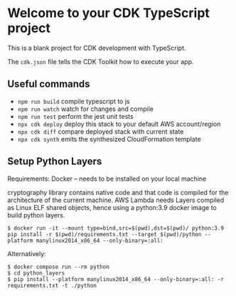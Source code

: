 # Welcome to your CDK TypeScript project

This is a blank project for CDK development with TypeScript.

The `cdk.json` file tells the CDK Toolkit how to execute your app.

## Useful commands

* `npm run build`   compile typescript to js
* `npm run watch`   watch for changes and compile
* `npm run test`    perform the jest unit tests
* `npx cdk deploy`  deploy this stack to your default AWS account/region
* `npx cdk diff`    compare deployed stack with current state
* `npx cdk synth`   emits the synthesized CloudFormation template

## Setup Python Layers

Requirements: Docker – needs to be installed on your local machine

cryptography library contains native code and that code is compiled for the architecture of the current machine. AWS Lambda needs Layers compiled as Linux ELF shared objects, hence using a python:3.9 docker image to build python layers.
```
$ docker run -it --mount type=bind,src=$(pwd),dst=$(pwd)/ python:3.9 pip install -r $(pwd)/requirements.txt --target $(pwd)/python --platform manylinux2014_x86_64 --only-binary=:all:
```

Alternatively:
```
$ docker compose run --rm python
$ cd python_layers
$ pip install --platform manylinux2014_x86_64 --only-binary=:all: -r requirements.txt -t ./python
```
